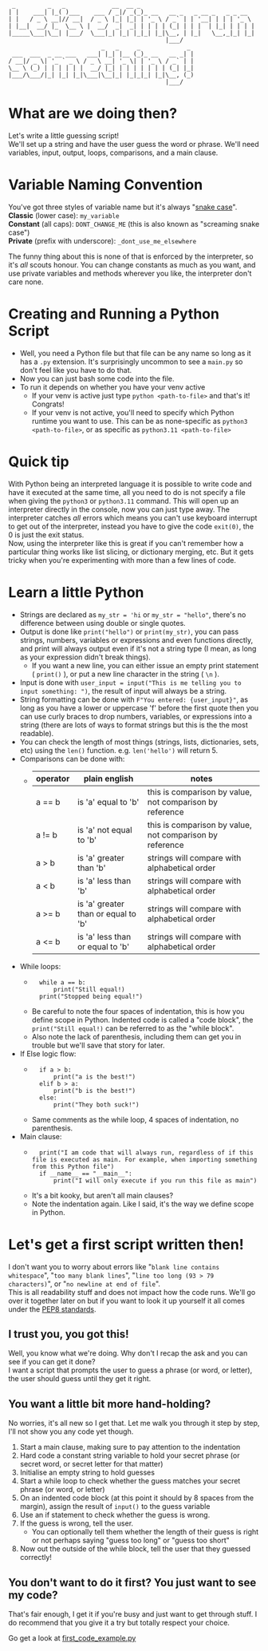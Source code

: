 ```
 _         _   _             __  __ _                                
| |    ___| |_( )___    ___ / _|/ _(_)_ __   __ _   _ __ _   _ _ __  
| |   / _ \ __|// __|  / _ \ |_| |_| | '_ \ / _` | | '__| | | | '_ \ 
| |__|  __/ |_  \__ \ |  __/  _|  _| | | | | (_| | | |  | |_| | | | |
|_____\___|\__| |___/  \___|_| |_| |_|_| |_|\__, | |_|   \__,_|_| |_|
                                            |___/                    
                          _   _     _             _ 
 ___  ___  _ __ ___   ___| |_| |__ (_)_ __   __ _| |
/ __|/ _ \| '_ ` _ \ / _ \ __| '_ \| | '_ \ / _` | |
\__ \ (_) | | | | | |  __/ |_| | | | | | | | (_| |_|
|___/\___/|_| |_| |_|\___|\__|_| |_|_|_| |_|\__, (_)
                                            |___/  
```
# What are we doing then?
Let's write a little guessing script!  
We'll set up a string and have the user guess the word or phrase. We'll need variables, input, output, loops, comparisons, and a main clause.

# Variable Naming Convention
You've got three styles of variable name but it's always "[snake case](https://en.wikipedia.org/wiki/Snake_case)".  
**Classic** (lower case): `my_variable`  
**Constant** (all caps): `DONT_CHANGE_ME` (this is also known as "screaming snake case")  
**Private** (prefix with underscore): `_dont_use_me_elsewhere`  

The funny thing about this is none of that is enforced by the interpreter, so it's _all_ scouts honour. You can change constants as much as you want, and use private variables and methods wherever you like, the interpreter don't care none.

# Creating and Running a Python Script
* Well, you need a Python file but that file can be any name so long as it has a `.py` extension. It's surprisingly uncommon to see a `main.py` so don't feel like you have to do that.  
* Now you can just bash some code into the file.  
* To run it depends on whether you have your venv active
    * If your venv is active just type `python <path-to-file>` and that's it! Congrats!
    * If your venv is not active, you'll need to specify which Python runtime you want to use. This can be as none-specific as `python3 <path-to-file>`, or as specific as `python3.11 <path-to-file>`

# Quick tip
With Python being an interpreted language it is possible to write code and have it executed at the same time, all you need to do is not specify a file when giving the `python3` or `python3.11` command. This will open up an interpreter directly in the console, now you can just type away. The interpreter catches _all_ errors which means you can't use keyboard interrupt to get out of the interpreter, instead you have to give the code `exit(0)`, the 0 is just the exit status.  
Now, using the interpreter like this is great if you can't remember how a particular thing works like list slicing, or dictionary merging, etc. But it gets tricky when you're experimenting with more than a few lines of code.

# Learn a little Python
* Strings are declared as `my_str = 'hi` or `my_str = "hello"`, there's no difference between using double or single quotes.  
* Output is done like `print("hello")` or `print(my_str)`, you can pass strings, numbers, variables or expressions and even functions directly, and print will always output even if it's not a string type (I mean, as long as your expression didn't break things).
    * If you want a new line, you can either issue an empty print statement ( `print()` ), or put a new line character in the string ( `\n` ).
* Input is done with `user_input = input("This is me telling you to input something: ")`, the result of input will always be a string.  
* String formatting can be done with `F"You entered: {user_input}"`, as long as you have a lower or uppercase 'f' before the first quote then you can use curly braces to drop numbers, variables, or expressions into a string (there are lots of ways to format strings but this is the the most readable).  
* You can check the length of most things (strings, lists, dictionaries, sets, etc) using the `len()` function. e.g. `len('hello')` will return 5.
* Comparisons can be done with:
    * | operator | plain english | notes |
      |----------|---------------|-------|
      | a == b | is 'a' equal to 'b' | this is comparison by value, not comparison by reference |
      | a != b | is 'a' not equal to 'b' | this is comparison by value, not comparison by reference |
      | a > b | is 'a' greater than 'b' | strings will compare with alphabetical order |
      | a < b | is 'a' less than 'b' | strings will compare with alphabetical order |
      | a >= b | is 'a' greater than or equal to 'b' | strings will compare with alphabetical order |
      | a <= b | is 'a' less than or equal to 'b' | strings will compare with alphabetical order |
* While loops:
    * ```# while loop
        while a == b:
            print("Still equal!)
        print("Stopped being equal!")
       ```
    * Be careful to note the four spaces of indentation, this is how you define scope in Python. Indented code is called a "code block", the `print("Still equal!)` can be referred to as the "while block".
    * Also note the lack of parenthesis, including them can get you in trouble but we'll save that story for later.
* If Else logic flow:
    * ```# if else
        if a > b:
            print("a is the best!")
        elif b > a:
            print("b is the best!")
        else:
            print("They both suck!")
        ```
    * Same comments as the while loop, 4 spaces of indentation, no parenthesis.
* Main clause:
    * ```# main clause
        print("I am code that will always run, regardless of if this file is executed as main. For example, when importing something from this Python file")
        if __name__ == "__main__":
            print("I will only execute if you run this file as main")
    * It's a bit kooky, but aren't all main clauses?
    * Note the indentation again. Like I said, it's the way we define scope in Python.

# Let's get a first script written then!
I don't want you to worry about errors like "`blank line contains whitespace`", "`too many blank lines`", "`line too long (93 > 79 characters)`", or "`no newline at end of file`".  
This is all readability stuff and does not impact how the code runs. We'll go over it together later on but if you want to look it up yourself it all comes under the [PEP8 standards](https://peps.python.org/pep-0008/).

## I trust you, you got this!
Well, you know what we're doing. Why don't I recap the ask and you can see if you can get it done?  
I want a script that prompts the user to guess a phrase (or word, or letter), the user should guess until they get it right.


## You want a little bit more hand-holding?
No worries, it's all new so I get that. Let me walk you through it step by step, I'll not show you any code yet though.

1. Start a main clause, making sure to pay attention to the indentation
1. Hard code a constant string variable to hold your secret phrase (or secret word, or secret letter for that matter)
1. Initialise an empty string to hold guesses
1. Start a while loop to check whether the guess matches your secret phrase (or word, or letter)
1. On an indented code block (at this point it should by 8 spaces from the margin), assign the result of `input()` to the guess variable
1. Use an if statement to check whether the guess is wrong.
1. If the guess is wrong, tell the user.
    * You can optionally tell them whether the length of their guess is right or not perhaps saying "guess too long" or "guess too short"
1. Now out the outside of the while block, tell the user that they guessed correctly!

## You don't want to do it first? You just want to see my code?
That's fair enough, I get it if you're busy and just want to get through stuff. I do recommend that you give it a try but totally respect your choice.

Go get a look at [first_code_example.py](./first_code_example.py)